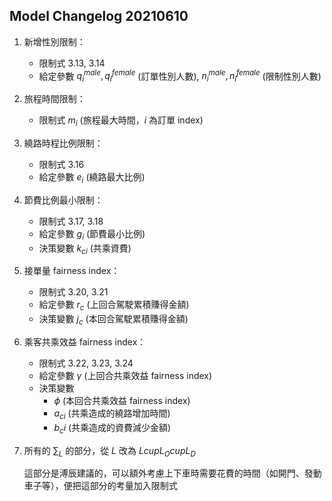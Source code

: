 ## Model Changelog 20210610

1. 新增性別限制：
	- 限制式 3.13, 3.14 
	- 給定參數 $q^{male}_i, q^{female}_i$ (訂單性別人數), $n^{male}_i, n^{female}_i$ (限制性別人數)
2. 旅程時間限制：
	- 限制式 $m_i$ (旅程最大時間，$i$ 為訂單 index)
3. 繞路時程比例限制：
	- 限制式 3.16
	- 給定參數 $e_i$ (繞路最大比例)
4. 節費比例最小限制：
	- 限制式 3.17, 3.18 
	- 給定參數 $g_i$ (節費最小比例)
	- 決策變數 $k_{ci}$ (共乘資費)
5. 接單量 fairness index：
	- 限制式 3.20, 3.21
	- 給定參數 $r_c$ (上回合駕駛累積賺得金額)
	- 決策變數 $j_c$ (本回合駕駛累積賺得金額)
6. 乘客共乘效益 fairness index：
	- 限制式 3.22, 3.23, 3.24
	- 給定參數 $\gamma$ (上回合共乘效益 fairness index)
	- 決策變數 
		- $\phi$ (本回合共乘效益 fairness index)
		- $a_{ci}$ (共乘造成的繞路增加時間)
		- $b_ci$ (共乘造成的資費減少金額)
7. 所有的 $\sum_{L}$ 的部分，從 $L$ 改為 $L cup L_O cup L_D$

	這部分是溥辰建議的，可以額外考慮上下車時需要花費的時間（如開門、發動車子等），便把這部分的考量加入限制式